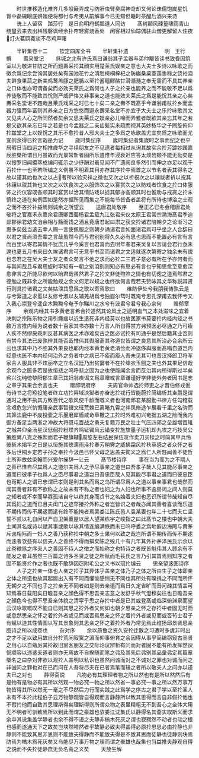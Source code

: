 <!-- { "loadSidebar": true } -->
　　时世推移造化难齐几多般簸弄成亏防肝虫臂臭腐神竒却又何论侏儒饱嵗星饥　胷中磊磈眼底妍媸便将都付与希夷从前解事今已无知但睡时茶醒后酒兴来诗
　　诜上人留宿　踏莎行　是日俞明府鹤瓢道人同访
　　髙树颠风疎篁啸雨青山绕屋云来去出林残磬讽经余扑帘轻雾烧香处　闲客相过仙踪偶驻山僧更解留人住夜灯火茗鸥寛谈不尽鸡声曙













　　半轩集卷十二
　　钦定四库全书
　　半轩集补遗　　　　　　　明　王行　撰
　　夀采堂记
　　呉城之北有许氏焉曰谦翁其子孟器与弟仲颙皆读书致飬因筑室以为敬进甘防之所而题夀采扵其顔实用楚莱氏娱亲之意也大夫士多诗以咏歌之而徴余爲记余尝询其居处矣有园池花竹之清胜椅桐梓杞之防樾桑枲菱莲黍稌之饶裕洎夫鲜食果蔬之新美鸡鹜羔豚之肥腯以至扵酱醯醪酪甘滑滫瀡之奉无需而不具其养亲之口体也亦可谓备矣而必効夫莱氏之爲何也人子之扵亲也能养之而不能敬不足以爲养徒敬而不能致其恱则严威俨恪又非事亲之道也能效夫莱氏之爲是能恱其亲之心矣夀采名堂讵不韪哉且莱氏戏采之时已七十矣二亲之夀不既髙乎今谦翁甫杖扵乡而孟器力强而年富则其养亲之日方悠悠而遐永夀采名堂不亦宜乎大夫士之乐扵咏歌其文又见夫人心之所同然者矣余又思夫莱氏之娱亲必儿啼而弄雏者既欲其亲忘其年之若是又欲其亲忘已年之若是也今孟器之二亲齿髪实未疏而视其英妙秾华之子囘旋俯仰扵兹堂之上以娱恱之其乐不愈扵昔人邪大夫士之多爲之咏歌盖尤宜矣爲之咏歌而尤宜则余得已扵言哉是为记
　　歳时集纪序
　　嵗时集纪者集嵗时之事而纪之也平居暇日当四运之相推歳华之寻续朋友之不见遗者每相过从询其故实余扵芳踪妙躅嘉辰胜槩所谓日月虽故而光景常新者固所乐道惟年浸衰迟应答太烦齿颊不能无勚矣是以搜罗旧闻攟萃成编问辄示之少纾酬对虽见闻不广遗阙良多然引而伸之亦足以观千百扵什一也至若所编之义例虽不明着其目亦存其序扵中焉首之以节名者表其得名之故以谨其始也次之以占者所以验灾祥之徴也又次之以祈祝次之以禳祓者祈以祝其休禳以祓其咎也又次之以饮食次之以服饰次之以宴赏次之以防戏者饮食之扵口体服饰之扵仪容既各顺其时宴赏以洽其情防戏以摅其郁亦各顺其时也惟劝与戒寘之扵末慎终之道在矣例固如是然亦据所见而集之不能每节皆备者盖将有所待也博洽之士观之而不吝扵补益焉则诚余之所望云
　　送唐君处敬序
　　至正乙已冬会稽唐君处敬将之官嘉禾永嘉余君唐卿西蜀杨君孟载九江张君来仪太原王君常宗渤海髙君季迪郯郡徐君幼文洎余相与觞而饯之酒且竟唐君起曰肃之获交扵诸君陪朝夕之论渐习之惠多矣兹当逺去幸人赐一言使佩服之则朝夕诵诸君言如面诸君焉可乎坐之人合辞曰以君之贤尚须吾辈之言哉虽然今而与君别别将久久必有思也思而不能置必有言有言而百里以寄君其情不犹庶几乎今奚言也君喜而去明年春君来吴复以言请会君行亟未遑也夏五月书来曰久竢诸君言可无意乎书至而诸君之文适就遂次第寄之独余未有説也念君之在吴大夫士友之者众矣言不他之求而必扵二三君子意必有所在予亦何者而与其间哉且与君周旋时寜知有一朝之别洎别则知必有思必有言也宁知思愈至意愈深愈非言之所能尽欲何以贻君哉虽然君子之扵文非徒煦煦之情也有切偲之道焉然君之德勉之既非余之所能勉规之余文何足以规之也终欲何言哉若夫赞咏其文华称説其贤行则具扵诸君之文矣姑泄其思爲之歌以寄焉歌曰
　　维防伊处兮我朋我俦孰云是与兮繄道之求慝以友修兮淑以友辅羌胡爲兮独遐尔骛时既淹兮思孔深甫去我怀兮又入我心崇登兮遥企木黝黝兮奄予尔睇川之水兮有波君兮君兮我心奈何
　　赠郁章序
　　余观内经其书多黄老言希合扵道然其论风土之适明血气之本处滋味之宜着决刺之宗陈乐物之用引癃痼以近生逺死非内经莫以也故医家书莫要扵内经内经之书数万言推内经为说者数十百家其书亦数十万言人所自得禁方弗预医必尽通之乃可瘉人疾不然缪戾乖刺反甚其病医之术亦难矣古之医必试扵有司通乎是然后籍其业否则有禁今其法已废孰辨其能否哉惟伟其舆服髙其称道世皆谓之良意其所治必合余所云云也求其中乃不胜其外果良也耶内经本黄老黄老清俭而冲退侈舆服而髙唱自道岂内经意也医不本内经何治外之务者中之病已不瘉而瘉人吾未见其可也昔汉择郎卫将军家舎人服具非不炫丽卒之立名汉廷乃出贫窭者不在扵绛衣玉劒之夫也外其果足信哉余观今之医多若是故恒悲之呜呼悲之固为之也使能闻余言而反治其内所得斯过半矣呉兴沈纯徳黎阳郁生章已其妇翁疾谒文爲章赠或言章谦谨好学非徒外务者因书是志之章乎其果合余言也夫
　　赠邱明府序
　　夫周官命帅选扵师吏之才晋伯修戎爰有诗书之将矧投笔者终立功扵异域决狱者亦奋志扵戎行皆能蔚扵简编析其圭爵是谓通时之用不执其方致百代之歌风使千龄而嘅义者也河南邱君某服勤书律方任勾稽载念艰危忽兴忼慨庸亲武事暂辍文班荒棘已离睠九霄之祥凤脩途乍展看千里之名驹而其筭法鹿中不废投壶之乐墨磨犀盾咸竒草檄之工扵时外难初兴奄据五湖之险而我内御方备足当两浙之冲故大将既屯百战之勇夫复籍万民之壮士气压四郊之垒雄増百雉之城共仰金汤星汉低徊扵粉堞齐鸣钲镯风云错变扵旌旗墨子运机却九攻之巧技吴公策胜兾八克之殊勲而君子鞭旗鞬周旋左右结民保伍叹作卖刀买犊之时简其甲兵怜彼斩木揭竿之日是以恒施其徳濡雨泽扵春芳稍霁之威拂霜风扵秋草感之者众怀之者多后世桐乡定若子孙之奉扵今汲邑已怀父母之思盖夫徇义之爲仁人所韪闻善不徒哲士所非故兹染翰而兴爰尔操辞一让云
　　髙节楼诗序
　　事在当为而为之不期人之善已惟自尽其爲人之道尔夫爲人之予尽事亲之道岂曰吾孝子哉人见其能尽事亲之道而曰彼孝子也爲人之臣尽事君之道岂曰吾忠臣哉人见其能尽事君之道而曰彼忠臣也茍期人之谓已忠谓已孝则是利其名而爲之乌所谓尽爲人之道以事亲事君也哉然而闻其善者非有不欲称之之故未有不称之者也妇之为人妇也所事不逾房闼之间人则莫之知者或不幸而早寡孤洁自守以终其身而贞节之名始着夫妇也恶识所谓节哉知自尽其爲妇之道而已且夫闺门之迹罕接扵外称之者岂皆识之者哉亦闻其善者喜谈而乐道不期传而传不期逺而逺有终不能掩者焉吴娄江陈氏邑人袁某妻也年二十七而夫亡坚誓不贰以礼自闲以严自卫架重屋以居人望某栋宇之峻指之曰此髙节之楼也中朝大夫士闻其名或诗以赋其事或歌以咏其情连编满帙而未已呜呼娄之爲地僻边海陬与黄茅斥卤相际而一妇人之善乃获称扵中朝之多士果何以致之哉岂所谓不期传而传不期逺而逺者欤益有以信夫人之善终不得而揜矣陈之殁几十有几年其外孙茅泽民氏示余以此卷徴爲之序夫人之善固不待人之徴之而始称之也特诗之者既皆魁伟其人顾余有不能发之者耳虽然三百篇之诗多圣贤之徒之所赋而毛苌氏之言乃引其首焉则知序之者固不能贤扵作之者也既不敢辞因窃附毛公之义书以冠扵编云
　　思亲望逺图诗序
　　人子之扵亲一体也人亲之扵子其异体乎盖亲之体乃子之体之所由生子之体即亲之体之所遗也故其起居出入有不同而懽愉感恻无不同也其所处有暌携之不同而所怀无朝夕之不同也子之扵亲无不同者如是则去亲逺而爲日久定省旷而音问疎其情盖可知焉春日载阳矣日瞻吾亲之顔色得不思吾亲志意之发舒乎秋气澄穆矣往也日瞻吾亲之顔色今也得不思吾亲体貌之清寜乎思之存扵中者是已其或登髙或临深俯渊泉而望云汉咏歌嘅叹不能自已则其思之扵外者又何如也朝夕思亲之怀之存扵中者固无时而或息然思亲之怀之着扵外者或见而或否焉思亲之怀之着扵外者或见而或否茍士君子有赋以道其性情图以写其景象则其思亲之怀之着扵外者乃常见焉此维扬邱景贤思亲图诗之所以成卷也
　　杂对序
　　余以质鲁之资久安扵迁散之习遭时多虞非时出之才不足以致用故自分扵荒闲寂寞之濵而仰事俯育之余因得从事乎简编窃窥古圣贤之用心以自儆厉其扵故旧賔客朋友之交际论议辨析有问而对者固不能有所发挥然谀恱顺容以违逺夫道者则亦无焉故不自揆随而笔之弗及其先后弗别其品彚弗定其篇章槩名之曰杂对非欲以观扵人盖明以私识也虽然问诚而对之不诚对之罪也对诚而问之非诚问之罪也对在已而问在人吾将尽夫在已者焉笔而辑之者所以敬夫人之问亦以谨夫已之对也
　　静得斋説
　　凡物必有其理理者物之所以然也有是所以然然后有是物有是物必有其所以然观一物必究一物之所以然省一事必究一事之所以然万事万物皆得其所以然无一毫之不尽然后力行而实践之此爲学之序古之君子学以至扵圣人未有不本扵此程伯子云万物静观皆自得观而言静静所以致其思得而言自非假扵他也不假扵他而自致其思理斯得矣理斯得则所谓众物之表里精粗无不到吾心之全体大用无不明者可驯致焉所以到此而谓之豪雄也欤娄江沈集氏以静得名其斋实取斯义而求余申其说集盖学静者也余不得不语之夫静非槁木死灰之谓也寂寂然不动者也动之根也感而遂通天下之故矣岂块然嗒然者乎故静必致夫得盖得必原扵思思必由扵静也非静则不能致其思非思则不能致夫得静而不能致夫得是不致其思而徒静也徒静则块焉防焉为槁木爲死灰矣又乌能尽万事万物之理而谓之豪雄也哉集也当益推夫静观自得之説而不失扵徒静庶无负名斋之义矣
　　天放生解
